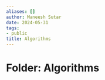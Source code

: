 ```yaml
---
aliases: []
author: Maneesh Sutar
date: 2024-05-31
tags:
- public
title: Algorithms
---
```


# Folder: Algorithms